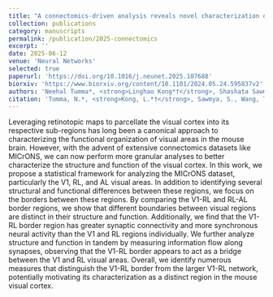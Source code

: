 ```yaml
---
title: "A connectomics-driven analysis reveals novel characterization of border regions in mouse visual cortex"
collection: publications
category: manuscripts
permalink: /publication/2025-connectomics
excerpt: ''
date: 2025-06-12
venue: 'Neural Networks'
selected: true
paperurl: 'https://doi.org/10.1016/j.neunet.2025.107688'
biorxiv: 'https://www.biorxiv.org/content/10.1101/2024.05.24.595837v2'
authors: 'Neehal Tumma*, <strong>Linghao Kong*†</strong>, Shashata Sawmya, Tony T. Wang, & Nir N. Shavit†'
citation: 'Tumma, N.*, <strong>Kong, L.*†</strong>, Sawmya, S., Wang, T. T., & Shavit, N. N.† (2024). A connectomics-driven analysis reveals novel characterization of border regions in mouse visual cortex. Neural Networks (Neural Netw). In press. https://doi.org/10.1016/j.neunet.2025.107688'
---
```



Leveraging retinotopic maps to parcellate the visual cortex into its respective sub-regions has long been a canonical approach to characterizing the functional organization of visual areas in the mouse brain. However, with the advent of extensive connectomics datasets like MICrONS, we can now perform more granular analyses to better characterize the structure and function of the visual cortex. In this work, we propose a statistical framework for analyzing the MICrONS dataset, particularly the V1, RL, and AL visual areas. In addition to identifying several structural and functional differences between these regions, we focus on the borders between these regions. By comparing the V1-RL and RL-AL border regions, we show that different boundaries between visual regions are distinct in their structure and function. Additionally, we find that the V1-RL border region has greater synaptic connectivity and more synchronous neural activity than the V1 and RL regions individually. We further analyze structure and function in tandem by measuring information flow along synapses, observing that the V1-RL border appears to act as a bridge between the V1 and RL visual areas. Overall, we identify numerous measures that distinguish the V1-RL border from the larger V1-RL network, potentially motivating its characterization as a distinct region in the mouse visual cortex.
